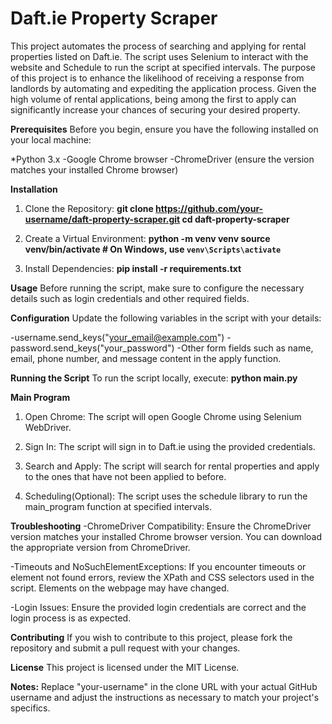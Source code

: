 # Daft.ie Property Scraper
This project automates the process of searching and applying for rental properties listed on Daft.ie. The script uses Selenium to interact with the website and Schedule to run the script at specified intervals. The purpose of this project is to enhance the likelihood of receiving a response from landlords by automating and expediting the application process. Given the high volume of rental applications, being among the first to apply can significantly increase your chances of securing your desired property.


**Prerequisites**
Before you begin, ensure you have the following installed on your local machine:

*Python 3.x
-Google Chrome browser
-ChromeDriver (ensure the version matches your installed Chrome browser)


**Installation**
1. Clone the Repository:
**git clone https://github.com/your-username/daft-property-scraper.git
cd daft-property-scraper**

2. Create a Virtual Environment:
**python -m venv venv
source venv/bin/activate  # On Windows, use `venv\Scripts\activate`**

3. Install Dependencies:
**pip install -r requirements.txt**


**Usage**
Before running the script, make sure to configure the necessary details such as login credentials and other required fields.

**Configuration**
Update the following variables in the script with your details:

-username.send_keys("your_email@example.com")
-password.send_keys("your_password")
-Other form fields such as name, email, phone number, and message content in the apply function.


**Running the Script**
To run the script locally, execute:
**python main.py**

**Main Program**
1. Open Chrome:
The script will open Google Chrome using Selenium WebDriver.

2. Sign In:
The script will sign in to Daft.ie using the provided credentials.

3. Search and Apply:
The script will search for rental properties and apply to the ones that have not been applied to before.

4. Scheduling(Optional):
The script uses the schedule library to run the main_program function at specified intervals.


**Troubleshooting**
-ChromeDriver Compatibility:
Ensure the ChromeDriver version matches your installed Chrome browser version. You can download the appropriate version from ChromeDriver.

-Timeouts and NoSuchElementExceptions:
If you encounter timeouts or element not found errors, review the XPath and CSS selectors used in the script. Elements on the webpage may have changed.

-Login Issues:
Ensure the provided login credentials are correct and the login process is as expected.


**Contributing**
If you wish to contribute to this project, please fork the repository and submit a pull request with your changes.


**License**
This project is licensed under the MIT License.

**Notes:** Replace "your-username" in the clone URL with your actual GitHub username and adjust the instructions as necessary to match your project's specifics.
